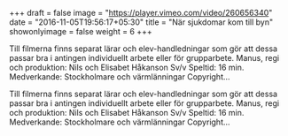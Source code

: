 +++
draft = false
image = "https://player.vimeo.com/video/260656340"
date = "2016-11-05T19:56:17+05:30"
title = "När sjukdomar kom till byn"
showonlyimage = false
weight = 6
+++
Till filmerna finns separat lärar och elev-handledningar som gör att dessa passar bra i antingen individuellt arbete eller för grupparbete. Manus, regi och produktion: Nils och Elisabet Håkanson Sv/v Speltid: 16 min. Medverkande: Stockholmare och värmlänningar Copyright…
<!--more-->

Till filmerna finns separat lärar och elev-handledningar som gör att dessa passar bra i antingen individuellt arbete eller för grupparbete. Manus, regi och produktion: Nils och Elisabet Håkanson Sv/v Speltid: 16 min. Medverkande: Stockholmare och värmlänningar Copyright…
